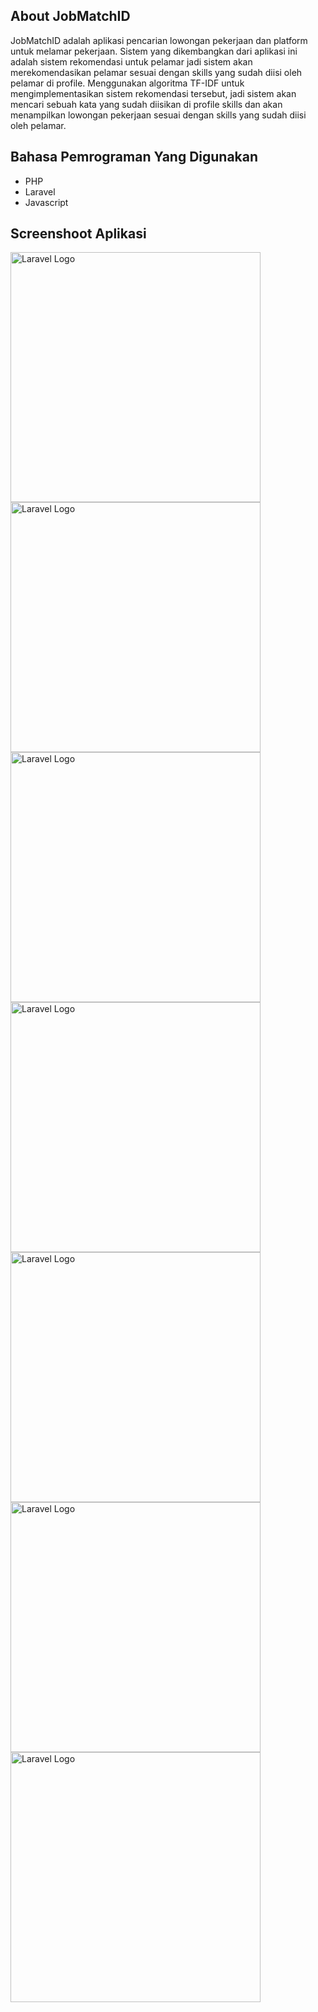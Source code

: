 
## About JobMatchID

JobMatchID adalah aplikasi pencarian lowongan pekerjaan dan platform untuk melamar pekerjaan. Sistem yang dikembangkan dari aplikasi ini adalah sistem rekomendasi untuk pelamar jadi sistem akan merekomendasikan pelamar sesuai dengan skills yang sudah diisi oleh pelamar di profile. Menggunakan algoritma TF-IDF untuk mengimplementasikan sistem rekomendasi tersebut, jadi sistem akan mencari sebuah kata yang sudah diisikan di profile skills dan akan menampilkan lowongan pekerjaan sesuai dengan skills yang sudah diisi oleh pelamar.

## Bahasa Pemrograman Yang Digunakan

- PHP
- Laravel
- Javascript

## Screenshoot Aplikasi

<img src="../../public/readme/JobmatchID1" width="400" alt="Laravel Logo">
<img src="../../public/readme/JobmatchID2" width="400" alt="Laravel Logo">
<img src="../../public/readme/JobmatchID3" width="400" alt="Laravel Logo">
<img src="../../public/readme/JobmatchID4" width="400" alt="Laravel Logo">
<img src="../../public/readme/JobmatchID5" width="400" alt="Laravel Logo">
<img src="../../public/readme/JobmatchID6" width="400" alt="Laravel Logo">
<img src="../../public/readme/JobmatchID7" width="400" alt="Laravel Logo">
